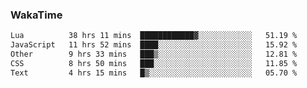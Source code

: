 ### WakaTime

<!--START_SECTION:waka-->

```txt
Lua          38 hrs 11 mins  ████████████▓░░░░░░░░░░░░   51.19 %
JavaScript   11 hrs 52 mins  ████░░░░░░░░░░░░░░░░░░░░░   15.92 %
Other        9 hrs 33 mins   ███▒░░░░░░░░░░░░░░░░░░░░░   12.81 %
CSS          8 hrs 50 mins   ███░░░░░░░░░░░░░░░░░░░░░░   11.85 %
Text         4 hrs 15 mins   █▒░░░░░░░░░░░░░░░░░░░░░░░   05.70 %
```

<!--END_SECTION:waka-->

